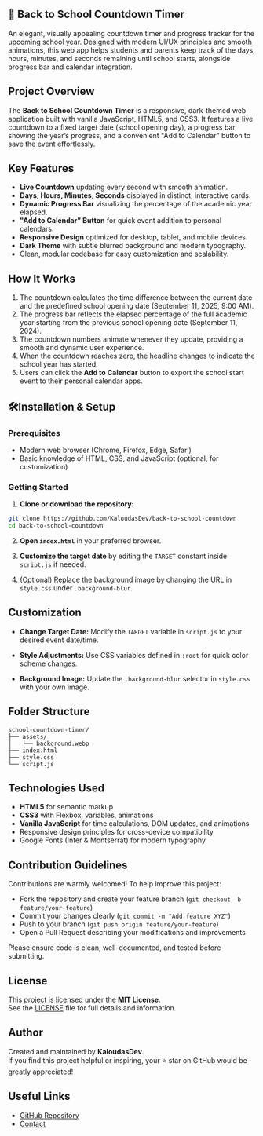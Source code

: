 ## 🏫 Back to School Countdown Timer

An elegant, visually appealing countdown timer and progress tracker for the upcoming school year. Designed with modern UI/UX principles and smooth animations, this web app helps students and parents keep track of the days, hours, minutes, and seconds remaining until school starts, alongside progress bar and calendar integration.

## Project Overview

The **Back to School Countdown Timer** is a responsive, dark-themed web application built with vanilla JavaScript, HTML5, and CSS3. It features a live countdown to a fixed target date (school opening day), a progress bar showing the year’s progress, and a convenient "Add to Calendar" button to save the event effortlessly.

## Key Features

- **Live Countdown** updating every second with smooth animation.
- **Days, Hours, Minutes, Seconds** displayed in distinct, interactive cards.
- **Dynamic Progress Bar** visualizing the percentage of the academic year elapsed.
- **"Add to Calendar" Button** for quick event addition to personal calendars.
- **Responsive Design** optimized for desktop, tablet, and mobile devices.
- **Dark Theme** with subtle blurred background and modern typography.
- Clean, modular codebase for easy customization and scalability.

## How It Works

1. The countdown calculates the time difference between the current date and the predefined school opening date (September 11, 2025, 9:00 AM).
2. The progress bar reflects the elapsed percentage of the full academic year starting from the previous school opening date (September 11, 2024).
3. The countdown numbers animate whenever they update, providing a smooth and dynamic user experience.
4. When the countdown reaches zero, the headline changes to indicate the school year has started.
5. Users can click the **Add to Calendar** button to export the school start event to their personal calendar apps.

## 🛠Installation & Setup

### Prerequisites

- Modern web browser (Chrome, Firefox, Edge, Safari)
- Basic knowledge of HTML, CSS, and JavaScript (optional, for customization)

### Getting Started

1. **Clone or download the repository:**

```bash
git clone https://github.com/KaloudasDev/back-to-school-countdown
cd back-to-school-countdown
````

2. **Open `index.html`** in your preferred browser.

3. **Customize the target date** by editing the `TARGET` constant inside `script.js` if needed.

4. (Optional) Replace the background image by changing the URL in `style.css` under `.background-blur`.

## Customization

* **Change Target Date:**
  Modify the `TARGET` variable in `script.js` to your desired event date/time.

* **Style Adjustments:**
  Use CSS variables defined in `:root` for quick color scheme changes.

* **Background Image:**
  Update the `.background-blur` selector in `style.css` with your own image.

## Folder Structure

```
school-countdown-timer/
├── assets/
│   └── background.webp           
├── index.html                   
├── style.css                   
└── script.js                    
```


## Technologies Used

* **HTML5** for semantic markup
* **CSS3** with Flexbox, variables, animations
* **Vanilla JavaScript** for time calculations, DOM updates, and animations
* Responsive design principles for cross-device compatibility
* Google Fonts (Inter & Montserrat) for modern typography

## Contribution Guidelines

Contributions are warmly welcomed! To help improve this project:

* Fork the repository and create your feature branch (`git checkout -b feature/your-feature`)
* Commit your changes clearly (`git commit -m "Add feature XYZ"`)
* Push to your branch (`git push origin feature/your-feature`)
* Open a Pull Request describing your modifications and improvements

Please ensure code is clean, well-documented, and tested before submitting.

## License

This project is licensed under the **MIT License**.   
See the [LICENSE](./LICENSE) file for full details and information.

## Author

Created and maintained by **KaloudasDev**.  
If you find this project helpful or inspiring, your ⭐️ star on GitHub would be greatly appreciated!

## Useful Links

* [GitHub Repository](https://github.com/KaloudasDev/back-to-school-countdown)
* [Contact](mailto:kaloudasdev@gmail.com)

